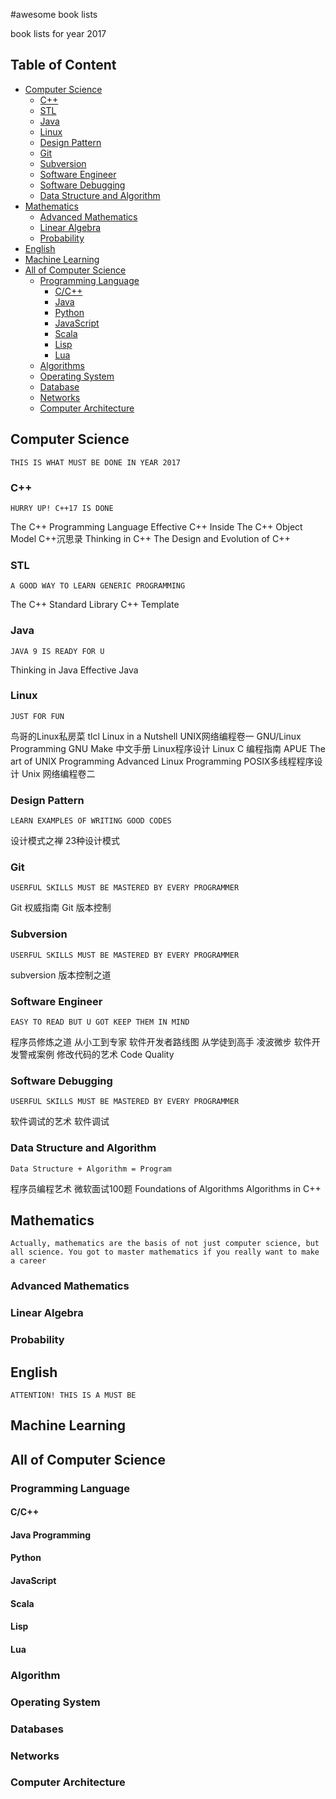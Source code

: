 #awesome book lists

book lists for year 2017

## Table of Content
* [Computer Science](#computer-science)
    * [C++](#c++)
    * [STL](#stl)
    * [Java](#java)
    * [Linux](#linux)
    * [Design Pattern](#design-pattern)
    * [Git](#git)
    * [Subversion](#subversion)
    * [Software Engineer](#software-engineer)
    * [Software Debugging](#software-debugging)
    * [Data Structure and Algorithm](#data-structure-and-algorithm)
* [Mathematics](#mathematics)
    * [Advanced Mathematics](#advanced-mathematics)
    * [Linear Algebra](#linear-algebra)
    * [Probability](#probability)
* [English](#english)
* [Machine Learning](#machine-learning)
* [All of Computer Science](#all-of-computer-science)
    * [Programming Language](#programming-language)
        * [C/C++](#c/c++)
        * [Java](#java-programming)
        * [Python](#python)
        * [JavaScript](#javascript)
        * [Scala](#scala)
        * [Lisp](#lisp)
        * [Lua](#lua)
    * [Algorithms](#algorithm)
    * [Operating System](#operating-system)
    * [Database](#database)
    * [Networks](#networks)
    * [Computer Architecture](#computer-architecture)
    
## Computer Science
`THIS IS WHAT MUST BE DONE IN YEAR 2017`

### C++
`HURRY UP! C++17 IS DONE`

The C++ Programming Language
Effective C++
Inside The C++ Object Model
C++沉思录
Thinking in C++
The Design and Evolution of C++

### STL
`A GOOD WAY TO LEARN GENERIC PROGRAMMING`

The C++ Standard Library
C++ Template
### Java
`JAVA 9 IS READY FOR U`

Thinking in Java
Effective Java
### Linux
`JUST FOR FUN`

鸟哥的Linux私房菜
tlcl
Linux in a Nutshell
UNIX网络编程卷一
GNU/Linux Programming
GNU Make 中文手册
Linux程序设计
Linux C 编程指南
APUE
The art of UNIX Programming
Advanced Linux Programming
POSIX多线程程序设计
Unix 网络编程卷二

### Design Pattern
`LEARN EXAMPLES OF WRITING GOOD CODES`

设计模式之禅
23种设计模式

### Git
`USERFUL SKILLS MUST BE MASTERED BY EVERY PROGRAMMER`

Git 权威指南
Git 版本控制

### Subversion
`USERFUL SKILLS MUST BE MASTERED BY EVERY PROGRAMMER`

subversion
版本控制之道

### Software Engineer
`EASY TO READ BUT U GOT KEEP THEM IN MIND`

程序员修炼之道 从小工到专家
软件开发者路线图 从学徒到高手
凌波微步 软件开发警戒案例
修改代码的艺术
Code Quality

### Software Debugging
`USERFUL SKILLS MUST BE MASTERED BY EVERY PROGRAMMER`

软件调试的艺术
软件调试

### Data Structure and Algorithm
`Data Structure + Algorithm = Program`

程序员编程艺术
微软面试100题
Foundations of Algorithms
Algorithms in C++


## Mathematics
`Actually, mathematics are the basis of not just computer science, but all science. You got to master mathematics if you really want to make a career`

### Advanced Mathematics

### Linear Algebra

### Probability

## English
`ATTENTION! THIS IS A MUST BE `

## Machine Learning


## All of Computer Science

### Programming Language
#### C/C++
#### Java Programming
#### Python
#### JavaScript
#### Scala
#### Lisp
#### Lua
### Algorithm
### Operating System
### Databases
### Networks
### Computer Architecture